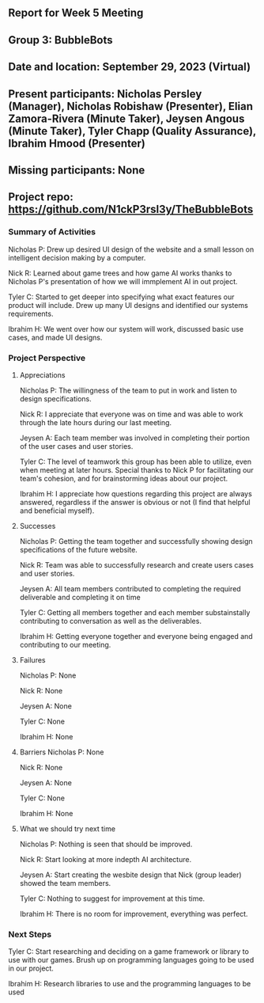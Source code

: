 ## Report for Week 5 Meeting
## Group 3: BubbleBots
## Date and location: September 29, 2023 (Virtual)
## Present participants: Nicholas Persley (Manager), Nicholas Robishaw (Presenter), Elian Zamora-Rivera (Minute Taker), Jeysen Angous (Minute Taker), Tyler Chapp (Quality Assurance), Ibrahim Hmood (Presenter)
## Missing participants: None
## Project repo: https://github.com/N1ckP3rsl3y/TheBubbleBots

### Summary of Activities

Nicholas P: Drew up desired UI design of the website and a small lesson on intelligent decision making by a computer.

Nick R: Learned about game trees and how game AI works thanks to Nicholas P's presentation of how we will immplement AI in out project.

Tyler C: Started to get deeper into specifying what exact features our product will include. Drew up many UI designs and identified our systems requirements. 

Ibrahim H: We went over how our system will work, discussed basic use cases, and made UI designs.

### Project Perspective
1. Appreciations
   
   Nicholas P: The willingness of the team to put in work and listen to design specifications.
   
   Nick R: I appreciate that everyone was on time and was able to work through the late hours during our last meeting.

   Jeysen A: Each team member was involved in completing their portion of the user cases and user stories.

   Tyler C: The level of teamwork this group has been able to utilize, even when meeting at later hours. Special thanks to Nick P for facilitating our team's cohesion, and for brainstorming ideas                  about our project.

   Ibrahim H: I appreciate how questions regarding this project are always answered, regardless if the answer is obvious or not (I find that helpful and beneficial myself).
   
3. Successes
   
   Nicholas P: Getting the team together and successfully showing design specifications of the future website.
   
   Nick R: Team was able to successfully research and create users cases and user stories.

   Jeysen A: All team members contributed to completing the required deliverable and completing it on time

   Tyler C: Getting all members together and each member substainstally contributing to conversation as well as the deliverables.
   
   Ibrahim H: Getting everyone together and everyone being engaged and contributing to our meeting.
   
5. Failures
   
   Nicholas P: None
   
   Nick R: None

   Jeysen A: None

   Tyler C: None

   Ibrahim H: None
   
7. Barriers
   Nicholas P: None
   
   Nick R: None

   Jeysen A: None

   Tyler C: None

   Ibrahim H: None
   
9. What we should try next time
   
   Nicholas P: Nothing is seen that should be improved.
   
   Nick R: Start looking at more indepth AI architecture.

   Jeysen A: Start creating the wesbite design that Nick (group leader) showed the team members.

   Tyler C: Nothing to suggest for improvement at this time.

   Ibrahim H: There is no room for improvement, everything was perfect.
### Next Steps

Tyler C: Start researching and deciding on a game framework or library to use with our games. Brush up on programming languages going to be used in our project.

Ibrahim H: Research libraries to use and the programming languages to be used
